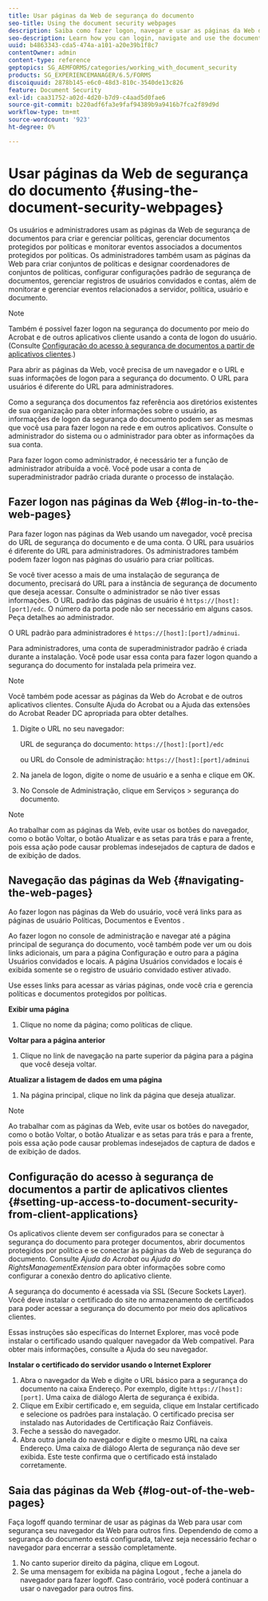 ```yaml
---
title: Usar páginas da Web de segurança do documento
seo-title: Using the document security webpages
description: Saiba como fazer logon, navegar e usar as páginas da Web de segurança do documento.
seo-description: Learn how you can login, navigate and use the document security web pages.
uuid: b4863343-cda5-474a-a101-a20e39b1f8c7
contentOwner: admin
content-type: reference
geptopics: SG_AEMFORMS/categories/working_with_document_security
products: SG_EXPERIENCEMANAGER/6.5/FORMS
discoiquuid: 2878b145-e6c0-48d3-810c-3540de13c826
feature: Document Security
exl-id: caa31752-a02d-4d20-b7d9-c4aad5d0fae6
source-git-commit: b220adf6fa3e9faf94389b9a9416b7fca2f89d9d
workflow-type: tm+mt
source-wordcount: '923'
ht-degree: 0%

---
```


# Usar páginas da Web de segurança do documento {#using-the-document-security-webpages}

Os usuários e administradores usam as páginas da Web de segurança de documentos para criar e gerenciar políticas, gerenciar documentos protegidos por políticas e monitorar eventos associados a documentos protegidos por políticas. Os administradores também usam as páginas da Web para criar conjuntos de políticas e designar coordenadores de conjuntos de políticas, configurar configurações padrão de segurança de documentos, gerenciar registros de usuários convidados e contas, além de monitorar e gerenciar eventos relacionados a servidor, política, usuário e documento.

>[!NOTE]
>
>Também é possível fazer logon na segurança do documento por meio do Acrobat e de outros aplicativos cliente usando a conta de logon do usuário. (Consulte [Configuração do acesso à segurança de documentos a partir de aplicativos clientes](using-document-security-web-pages.md#setting-up-access-to-document-security-from-client-applications).)

Para abrir as páginas da Web, você precisa de um navegador e o URL e suas informações de logon para a segurança do documento. O URL para usuários é diferente do URL para administradores.

Como a segurança dos documentos faz referência aos diretórios existentes de sua organização para obter informações sobre o usuário, as informações de logon da segurança do documento podem ser as mesmas que você usa para fazer logon na rede e em outros aplicativos. Consulte o administrador do sistema ou o administrador para obter as informações da sua conta.

Para fazer logon como administrador, é necessário ter a função de administrador atribuída a você. Você pode usar a conta de superadministrador padrão criada durante o processo de instalação.

## Fazer logon nas páginas da Web {#log-in-to-the-web-pages}

Para fazer logon nas páginas da Web usando um navegador, você precisa do URL de segurança do documento e de uma conta. O URL para usuários é diferente do URL para administradores. Os administradores também podem fazer logon nas páginas do usuário para criar políticas.

Se você tiver acesso a mais de uma instalação de segurança de documento, precisará do URL para a instância de segurança de documento que deseja acessar. Consulte o administrador se não tiver essas informações. O URL padrão das páginas de usuário é `https://[host]:[port]/edc`. O número da porta pode não ser necessário em alguns casos. Peça detalhes ao administrador.

O URL padrão para administradores é `https://[host]:[port]/adminui`.

Para administradores, uma conta de superadministrador padrão é criada durante a instalação. Você pode usar essa conta para fazer logon quando a segurança do documento for instalada pela primeira vez.

>[!NOTE]
>
>Você também pode acessar as páginas da Web do Acrobat e de outros aplicativos clientes. Consulte Ajuda do Acrobat ou a Ajuda das extensões do Acrobat Reader DC apropriada para obter detalhes.

1. Digite o URL no seu navegador:

   URL de segurança do documento: `https://[host]:[port]/edc`

   ou URL do Console de administração: `https://[host]:[port]/adminui`

1. Na janela de logon, digite o nome de usuário e a senha e clique em OK.
1. No Console de Administração, clique em Serviços > segurança do documento.

>[!NOTE]
>
>Ao trabalhar com as páginas da Web, evite usar os botões do navegador, como o botão Voltar, o botão Atualizar e as setas para trás e para a frente, pois essa ação pode causar problemas indesejados de captura de dados e de exibição de dados.

## Navegação das páginas da Web {#navigating-the-web-pages}

Ao fazer logon nas páginas da Web do usuário, você verá links para as páginas de usuário Políticas, Documentos e Eventos .

Ao fazer logon no console de administração e navegar até a página principal de segurança do documento, você também pode ver um ou dois links adicionais, um para a página Configuração e outro para a página Usuários convidados e locais. A página Usuários convidados e locais é exibida somente se o registro de usuário convidado estiver ativado.

Use esses links para acessar as várias páginas, onde você cria e gerencia políticas e documentos protegidos por políticas.

**Exibir uma página**

1. Clique no nome da página; como políticas de clique.

**Voltar para a página anterior**

1. Clique no link de navegação na parte superior da página para a página que você deseja voltar.

**Atualizar a listagem de dados em uma página**

1. Na página principal, clique no link da página que deseja atualizar.

>[!NOTE]
>
>Ao trabalhar com as páginas da Web, evite usar os botões do navegador, como o botão Voltar, o botão Atualizar e as setas para trás e para a frente, pois essa ação pode causar problemas indesejados de captura de dados e de exibição de dados.

## Configuração do acesso à segurança de documentos a partir de aplicativos clientes {#setting-up-access-to-document-security-from-client-applications}

Os aplicativos cliente devem ser configurados para se conectar à segurança do documento para proteger documentos, abrir documentos protegidos por política e se conectar às páginas da Web de segurança do documento. Consulte *Ajuda do Acrobat* ou *Ajuda do RightsManagementExtension* para obter informações sobre como configurar a conexão dentro do aplicativo cliente.

A segurança do documento é acessada via SSL (Secure Sockets Layer). Você deve instalar o certificado do site no armazenamento de certificados para poder acessar a segurança do documento por meio dos aplicativos clientes.

<!-- Fix broken link See Configuring SSL for information on SSL.-->

Essas instruções são específicas do Internet Explorer, mas você pode instalar o certificado usando qualquer navegador da Web compatível. Para obter mais informações, consulte a Ajuda do seu navegador.

**Instalar o certificado do servidor usando o Internet Explorer**

1. Abra o navegador da Web e digite o URL básico para a segurança do documento na caixa Endereço. Por exemplo, digite `https://[host]:[port]`. Uma caixa de diálogo Alerta de segurança é exibida.
1. Clique em Exibir certificado e, em seguida, clique em Instalar certificado e selecione os padrões para instalação. O certificado precisa ser instalado nas Autoridades de Certificação Raiz Confiáveis.
1. Feche a sessão do navegador.
1. Abra outra janela do navegador e digite o mesmo URL na caixa Endereço. Uma caixa de diálogo Alerta de segurança não deve ser exibida. Este teste confirma que o certificado está instalado corretamente.

## Saia das páginas da Web {#log-out-of-the-web-pages}

Faça logoff quando terminar de usar as páginas da Web para usar com segurança seu navegador da Web para outros fins. Dependendo de como a segurança do documento está configurada, talvez seja necessário fechar o navegador para encerrar a sessão completamente.

1. No canto superior direito da página, clique em Logout.
1. Se uma mensagem for exibida na página Logout , feche a janela do navegador para fazer logoff. Caso contrário, você poderá continuar a usar o navegador para outros fins.
